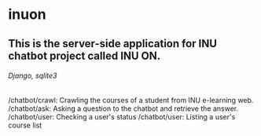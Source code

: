 # inuon
## This is the server-side application for INU chatbot project called INU ON.
###### Django, sqlite3

/chatbot/crawl: Crawling the courses of a student from INU e-learning web.
/chatbot/ask: Asking a question to the chatbot and retrieve the answer.
/chatbot/user: Checking a user's status
/chatbot/user: Listing a user's course list



